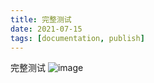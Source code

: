 ```yaml
---
title: 完整测试
date: 2021-07-15
tags: [documentation, publish]
---
```


完整测试 ![image](https://user-images.githubusercontent.com/4601460/125742879-0a65aa12-8d3f-4005-9257-4e28cdead852.png)
